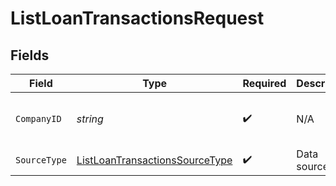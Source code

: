 # ListLoanTransactionsRequest


## Fields

| Field                                                                                       | Type                                                                                        | Required                                                                                    | Description                                                                                 | Example                                                                                     |
| ------------------------------------------------------------------------------------------- | ------------------------------------------------------------------------------------------- | ------------------------------------------------------------------------------------------- | ------------------------------------------------------------------------------------------- | ------------------------------------------------------------------------------------------- |
| `CompanyID`                                                                                 | *string*                                                                                    | :heavy_check_mark:                                                                          | N/A                                                                                         | 8a210b68-6988-11ed-a1eb-0242ac120002                                                        |
| `SourceType`                                                                                | [ListLoanTransactionsSourceType](../../models/operations/listloantransactionssourcetype.md) | :heavy_check_mark:                                                                          | Data source type                                                                            |                                                                                             |